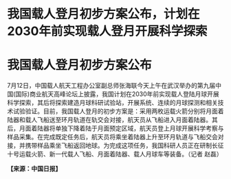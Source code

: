 # 我国载人登月初步方案公布，计划在2030年前实现载人登月开展科学探索

# 我国载人登月初步方案公布

7月12日，中国载人航天工程办公室副总师张海联今天上午在武汉举办的第九届中国(国际)商业航天高峰论坛上披露，我国计划在2030年前实现载人登陆月球开展科学探索，其后将探索建造月球科研试验站，开展系统、连续的月球探测和相关技术试验验证。目前，我国载人登月的初步方案是：采用两枚运载火箭分别将月面着陆器和载人飞船送至环月轨道在轨交会对接，航天员从飞船进入月面着陆器。其后，月面着陆器将单独下降着陆于月面预定区域，航天员登上月球开展科学考察与样品采集。在完成既定任务后，航天员将乘坐着陆器上升至环月轨道与飞船交会对接，并携带样品乘坐飞船返回地球。为完成这项任务，我国科研人员正在研制长征十号运载火箭、新一代载人飞船、月面着陆器、载人月球车等装备。（记者
赵磊）

**【来源：中国日报】**

